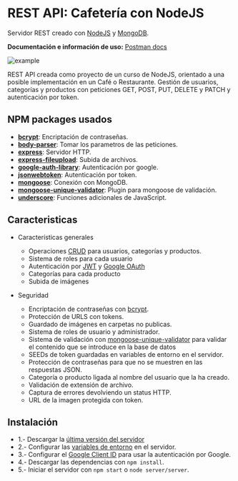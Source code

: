 # REST API: Cafetería con NodeJS

Servidor REST creado con [NodeJS](https://nodejs.org/es/) y [MongoDB](https://www.mongodb.com/es).

**Documentación e información de uso:** [Postman docs](https://web.postman.co/collections/7727126-fa15d799-b897-48d5-b197-95121ede80dc?version=latest&workspace=302ec022-de25-4482-842c-23cd7f984d58)

![example](https://i.imgur.com/6lYECCD.png)

REST API creada como proyecto de un curso de NodeJS, orientado a una posible implementación en un Café o Restaurante. Gestión de usuarios, categorías y productos con peticiones GET, POST, PUT, DELETE y PATCH y autenticación por token.

## NPM packages usados

- [**bcrypt**](https://www.npmjs.com/package/bcrypt): Encriptación de contraseñas.
- [**body-parser**](https://www.npmjs.com/package/body-parser): Tomar los parametros de las peticiones.
- [**express**](https://www.npmjs.com/package/express): Servidor HTTP.
- [**express-fileupload**](https://www.npmjs.com/package/express-fileupload): Subida de archivos.
- [**google-auth-library**](https://www.npmjs.com/package/google-auth-library): Autenticación por google.
- [**jsonwebtoken**](https://www.npmjs.com/package/jsonwebtoken): Autenticación por token.
- [**mongoose**](https://www.npmjs.com/package/mongoose): Conexión con MongoDB.
- [**mongoose-unique-validator**](https://www.npmjs.com/package/mongoose-unique-validator): Plugin para mongoose de validación.
- [**underscore**](https://www.npmjs.com/package/underscore): Funciones adicionales de JavaScript.

## Caracteristicas

- Características generales
  - Operaciones [CRUD](https://es.wikipedia.org/wiki/CRUD) para usuarios, categorías y productos.
  - Sistema de roles para cada usuario
  - Autenticación por [JWT](https://jwt.io/) y [Google OAuth](https://cloud.google.com/nodejs/getting-started/authenticate-users)
  - Categorías para cada producto
  - Subida de imágenes

- Seguridad
  - Encriptación de contraseñas con [bcrypt](https://www.npmjs.com/package/bcrypt).
  - Protección de URLS con tokens.
  - Guardado de imágenes en carpetas no publicas.
  - Sistema de roles de usuario y administrador.
  - Sistema de validación con [mongoose-unique-validator](https://www.npmjs.com/package/mongoose-unique-validator) para validar el contenido que se introduce en la base de datos
  - SEEDs de token guardadas en variables de entorno en el servidor.
  - Protección de contraseñas para que no se muestren en las respuestas JSON.
  - Categoría o producto ligada al nombre del usuario que la ha creado.
  - Validación de extensión de archivo.
  - Captura de errores devolviendo un status HTTP.
  - URL de la imagen protegida con token.

## Instalación
- 1.- Descargar la [última versión del servidor](https://github.com/Nexobeta28/node-restserver/releases)
- 2.- Configurar las [variables de entorno](https://github.com/Nexobeta28/node-restserver/blob/master/server/config/config.js) en el servidor.
- 3.- Configurar el [Google Client ID](https://cloud.google.com/nodejs/getting-started/authenticate-users) para usar la autenticación por Google.
- 4.- Descargar las dependencias con `npm install`.
- 5.- Iniciar el servidor con `npm start` o `node server/server`.